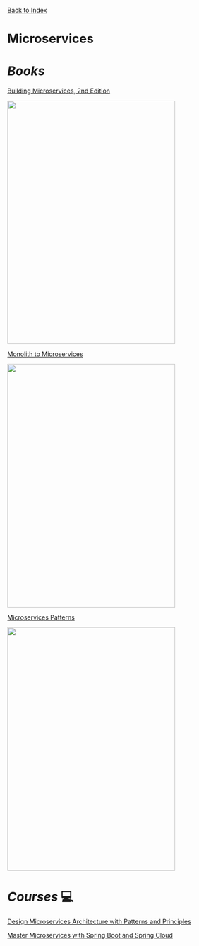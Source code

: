 [Back to Index](index.html)

# Microservices

# ***Books***

[Building Microservices, 2nd Edition](https://learning.oreilly.com/library/view/building-microservices-2nd/9781492034018/)

<img src="https://learning.oreilly.com/api/v2/epubs/urn:orm:book:9781492034018/files/assets/cover.png" width="380" height="550" />

[Monolith to Microservices](https://learning.oreilly.com/library/view/monolith-to-microservices/9781492047834/)

<img src="https://learning.oreilly.com/api/v2/epubs/urn:orm:book:9781492047834/files/assets/cover.png" width="380" height="550" />

[Microservices Patterns](https://learning.oreilly.com/library/view/microservices-patterns/9781617294549/)

<img src="https://learning.oreilly.com/api/v2/epubs/urn:orm:book:9781617294549/files/cover.jpeg" width="380" height="550" />

# ***Courses*** :computer:

[Design Microservices Architecture with Patterns and Principles](https://learning.oreilly.com/course/design-microservices-architecture/9781805126782/)

[Master Microservices with Spring Boot and Spring Cloud](https://learning.oreilly.com/course/master-microservices-with/9781789132779/)
